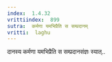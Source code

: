 ```yaml
---
index:  1.4.32
vrittiindex:  899
sutra:  कर्मणा यमभिप्रैति स सम्प्रदानम्
vritti:  laghu 
---
```


दानस्य कर्मणा यमभिप्रैति स सम्प्रदानसंज्ञः स्यात्..

